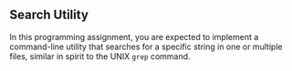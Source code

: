 ## Search Utility
 
In this programming assignment, you are expected to implement a command-line utility that
searches for a specific string in one or multiple files, similar in spirit to the UNIX
`grep` command.
